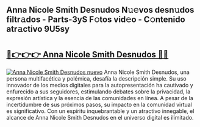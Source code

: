 ## Anna Nicole Smith Desnudos N𝚞𝚎vos desn𝚞dos filtr𝚊dos - Parts-3yS F𝚘tos vid𝚎o - C𝚘ntenido atr𝚊ctivo 9U5sy

# <h2><a href="http://mbbvx4l.tromn.icu/?c=Anna+Nicole+Smith+Desnudos">🔗👉👉👉 Anna Nicole Smith Desnudos 🔗🔗</a></h2>

[![Anna Nicole Smith Desnudos nuevo](https://i.imgur.com/pEAQMta.gif)](http://mbbvx4l.tromn.icu/?c=Anna+Nicole+Smith+Desnudos)
Anna Nicole Smith Desnudos, una persona multifacética y polémica, desafía la descripción simple. Su uso innovador de los medios digitales para la autopresentación ha cautivado y enfurecido a sus seguidores, estimulando debates sobre la privacidad, la expresión artística y la esencia de las comunidades en línea. A pesar de la incertidumbre de sus próximos pasos, su impacto en la comunidad virtual es significativo. Con un espíritu inquebrantable y un atractivo innegable, el alcance de Anna Nicole Smith Desnudos en el universo digital es ilimitado.
